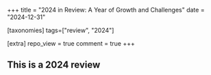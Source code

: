 +++
title = "2024 in Review: A Year of Growth and Challenges"
date = "2024-12-31"

[taxonomies]
tags=["review", "2024"]

[extra]
repo_view = true
comment = true
+++

## This is a 2024 review
